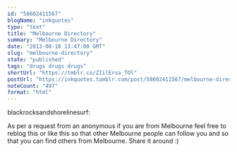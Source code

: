 ```yaml
---
id: "58602411567"
blogName: "inkquotes"
type: "text"
title: "Melbourne Directory"
summary: "Melbourne Directory"
date: "2013-08-18 13:47:00 GMT"
slug: "melbourne-directory"
state: "published"
tags: "drugs drugs drugs"
shortUrl: "https://tmblr.co/ZIilErsa_TOl"
postUrl: "https://inkquotes.tumblr.com/post/58602411567/melbourne-directory"
noteCount: "497"
format: "html"
---
```


blackrocksandshorelinesurf:

As per a request from an anonymous if you are from Melbourne feel free to reblog this or like this so that other Melbourne people can follow you and so that you can find others from Melbourne. Share it around :)